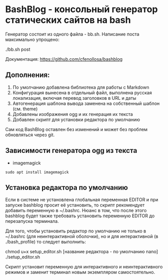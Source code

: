 # BashBlog - консольный генератор статических сайтов на bash

Генератор состоит из одного файла - bb.sh. 
Написание поста максимально упрощено:

./bb.sh post 

Документация: https://github.com/cfenollosa/bashblog

## Дополнения:

1. По умолчанию добавлена библиотека для работы с Markdown
2. Конфигурация вынесена в отдельный файл, выполнена русская локализация, включая перевод заголовков в URL и даты
3. Автогенерация шаблона вывода заменена на собственный шаблон (см. theme)
4. Добавлены изображения ogg и их генерация их текста
5. Добавлен скрипт для установки редактора по умолчанию

Сам код BashBlog оставлен без изменений и может без проблем обновляться через git. 

## Зависимости генератора ogg из текста

- imagemagick 
```shell
sudo apt install imagemagick
```

## Установка редактора по умолчанию

Если в системе не установлена глобальная переменная EDITOR и при запуске bashblog просит её установить, то скрипт рекомендует добавить переменную в ~/.bashrc. Нюанс в том, что после этого bashblog будет также требовать установить переменную EDITOR до перезапуска терминала. 

Для того, чтобы установить редактор по умолчанию не только в ~/.bashrc (для неинтерактивной оболочки), но и для интерактивной (в ./bash_profile)  то следует выполнить: 

chmod u+x setup_editor.sh [название редактора - по умолчанию nano]
./setup_editor.sh

Скрипт установит переменную для интерактивного и неинтерактивного режимов и заменит терминал новым экземпляром самостоятельно. 






